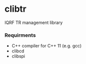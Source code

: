 # clibtr #

IQRF TR management library

### Requirments ###

* C++ compiler for C++ 11 (e.g. gcc)
* clibcd
* clibspi